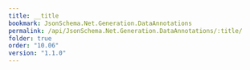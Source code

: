 ```yaml
---
title: __title
bookmark: JsonSchema.Net.Generation.DataAnnotations
permalink: /api/JsonSchema.Net.Generation.DataAnnotations/:title/
folder: true
order: "10.06"
version: "1.1.0"
---
```

